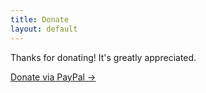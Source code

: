 ```yaml
---
title: Donate
layout: default
---
```


Thanks for donating! It's greatly appreciated.

[Donate via PayPal &#8594;](https://paypal.me/tristiank3604)
